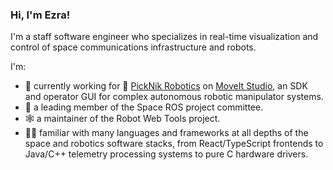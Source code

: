 ### Hi, I'm Ezra!

I'm a staff software engineer who specializes in real-time visualization and control of space communications infrastructure and robots.

I'm:
- 💼 currently working for 🦾 [PickNik Robotics](https://github.com/PickNikRobotics) on [MoveIt Studio](https://picknik.ai/studio), an SDK and operator GUI for complex autonomous robotic manipulator systems.
- 🚀 a leading member of the Space ROS project committee.
- 🕸️ a maintainer of the Robot Web Tools project.
- 👨‍💻 familiar with many languages and frameworks at all depths of the space and robotics software stacks, from React/TypeScript frontends to Java/C++ telemetry processing systems to pure C hardware drivers.
